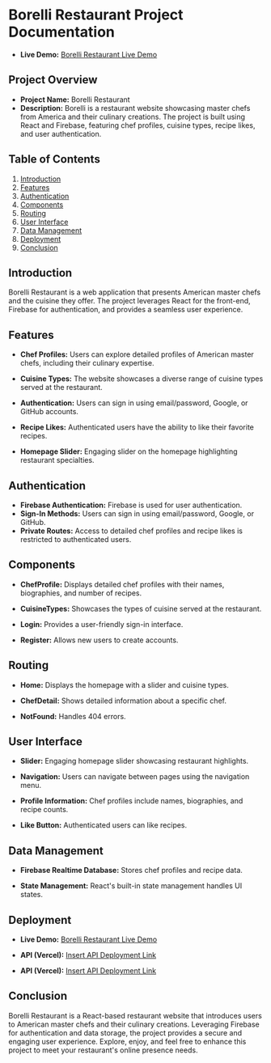 # Borelli Restaurant Project Documentation
- **Live Demo:** [Borelli Restaurant Live Demo](https://borcelli-8b62f.web.app/)
## Project Overview

- **Project Name:** Borelli Restaurant
- **Description:** Borelli is a restaurant website showcasing master chefs from America and their culinary creations. The project is built using React and Firebase, featuring chef profiles, cuisine types, recipe likes, and user authentication.

## Table of Contents

1. [Introduction](#introduction)
2. [Features](#features)
3. [Authentication](#authentication)
4. [Components](#components)
5. [Routing](#routing)
6. [User Interface](#user-interface)
7. [Data Management](#data-management)
8. [Deployment](#deployment)
9. [Conclusion](#conclusion)

## Introduction <a name="introduction"></a>

Borelli Restaurant is a web application that presents American master chefs and the cuisine they offer. The project leverages React for the front-end, Firebase for authentication, and provides a seamless user experience.

## Features <a name="features"></a>

- **Chef Profiles:** Users can explore detailed profiles of American master chefs, including their culinary expertise.

- **Cuisine Types:** The website showcases a diverse range of cuisine types served at the restaurant.

- **Authentication:** Users can sign in using email/password, Google, or GitHub accounts.

- **Recipe Likes:** Authenticated users have the ability to like their favorite recipes.

- **Homepage Slider:** Engaging slider on the homepage highlighting restaurant specialties.

## Authentication <a name="authentication"></a>

- **Firebase Authentication:** Firebase is used for user authentication.
- **Sign-In Methods:** Users can sign in using email/password, Google, or GitHub.
- **Private Routes:** Access to detailed chef profiles and recipe likes is restricted to authenticated users.

## Components <a name="components"></a>

- **ChefProfile:** Displays detailed chef profiles with their names, biographies, and number of recipes.

- **CuisineTypes:** Showcases the types of cuisine served at the restaurant.

- **Login:** Provides a user-friendly sign-in interface.

- **Register:** Allows new users to create accounts.

## Routing <a name="routing"></a>

- **Home:** Displays the homepage with a slider and cuisine types.

- **ChefDetail:** Shows detailed information about a specific chef.

- **NotFound:** Handles 404 errors.

## User Interface <a name="user-interface"></a>

- **Slider:** Engaging homepage slider showcasing restaurant highlights.

- **Navigation:** Users can navigate between pages using the navigation menu.

- **Profile Information:** Chef profiles include names, biographies, and recipe counts.

- **Like Button:** Authenticated users can like recipes.

## Data Management <a name="data-management"></a>

- **Firebase Realtime Database:** Stores chef profiles and recipe data.

- **State Management:** React's built-in state management handles UI states.

## Deployment <a name="deployment"></a>

- **Live Demo:** [Borelli Restaurant Live Demo](https://borcelli-8b62f.web.app/)

- **API (Vercel):** [Insert API Deployment Link](https://borcelli-sever-i6e2839ow-tokiosman0135-gmailcom.vercel.app/chef)
- **API (Vercel):** [Insert API Deployment Link](https://borcelli-sever-i6e2839ow-tokiosman0135-gmailcom.vercel.app/recipe)

## Conclusion <a name="conclusion"></a>

Borelli Restaurant is a React-based restaurant website that introduces users to American master chefs and their culinary creations. Leveraging Firebase for authentication and data storage, the project provides a secure and engaging user experience. Explore, enjoy, and feel free to enhance this project to meet your restaurant's online presence needs.
